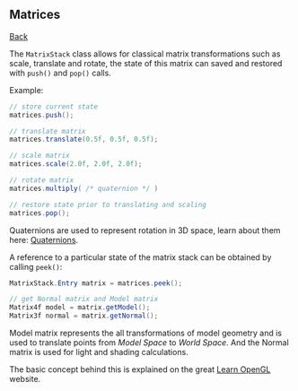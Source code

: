 ## Matrices
[Back](rendering.md)

The `MatrixStack` class allows for classical matrix transformations such as scale, translate and rotate, the state of this matrix can saved and restored with `push()` and `pop()` calls. 

Example:
```java
// store current state
matrices.push();

// translate matrix
matrices.translate(0.5f, 0.5f, 0.5f);

// scale matrix
matrices.scale(2.0f, 2.0f, 2.0f);

// rotate matrix
matrices.multiply( /* quaternion */ )

// restore state prior to translating and scaling  
matrices.pop();
```

Quaternions are used to represent rotation in 3D space, learn about them here: [Quaternions](quaternions.md).

A reference to a particular state of the matrix stack can be obtained by calling `peek()`:

```java
MatrixStack.Entry matrix = matrices.peek();

// get Normal matrix and Model matrix
Matrix4f model = matrix.getModel();
Matrix3f normal = matrix.getNormal();
```

Model matrix represents the all transformations of model geometry and is used to translate points from _Model Space_ to _World Space_. And the Normal matrix is used for light and shading calculations. 

The basic concept behind this is explained on the great [Learn OpenGL](https://learnopengl.com/Getting-started/Transformations) website.

